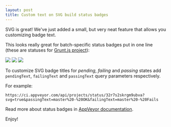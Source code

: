 ```yaml
---
layout: post
title: Custom text on SVG build status badges
---
```


SVG is great! We've just added a small, but very neat feature that allows you customizing badge text.

This looks really great for batch-specific status badges put in one line (these are statuses for [Grunt.js project](https://ci.appveyor.com/project/gruntjs/grunt/history)):

<img src="https://ci.appveyor.com/api/projects/status/32r7s2skrgm9ubva?svg=true&passingText=master%20-%20OK"> <img src="https://ci.appveyor.com/api/projects/status/32r7s2skrgm9ubva/branch/osx-travis?svg=true&failingText=osx-travis%20-%20Fails"> <img src="https://ci.appveyor.com/api/projects/status/32r7s2skrgm9ubva/branch/legacy-log?svg=true&passingText=legacy-log%20-%20OK">

To customize SVG badge titles for *pending*, *failing* and *passing* states add `pendingText`, `failingText` and `passingText` query parameters respectively.

For example:

    https://ci.appveyor.com/api/projects/status/32r7s2skrgm9ubva?svg=true&passingText=master%20-%20OK&failingText=master%20-%20Fails

Read more about status badges in [AppVeyor documentation](http://www.appveyor.com/docs/status-badges).

Enjoy!
